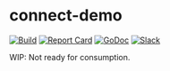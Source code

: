 connect-demo
============

[![Build](https://github.com/bufbuild/connect-demo/actions/workflows/ci.yaml/badge.svg?branch=main)](https://github.com/bufbuild/connect-demo/actions/workflows/ci.yaml)
[![Report Card](https://goreportcard.com/badge/github.com/bufbuild/connect-demo)](https://goreportcard.com/report/github.com/bufbuild/connect-demo)
[![GoDoc](https://pkg.go.dev/badge/github.com/bufbuild/connect-demo.svg)](https://pkg.go.dev/github.com/bufbuild/connect-demo)
[![Slack](https://img.shields.io/badge/slack-buf-%23e01563)][badges_slack]

WIP: Not ready for consumption.


[badges_slack]: https://join.slack.com/t/bufbuild/shared_invite/zt-f5k547ki-dW9LjSwEnl6qTzbyZtPojw